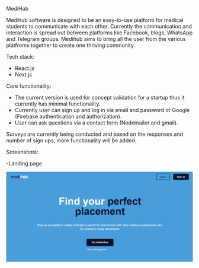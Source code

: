 MediHub

Medihub software is designed to be an easy-to-use platform for medical students to communicate with each other. Currently the communication and interaction is spread out between platforms like Facebook, blogs, WhatsApp and Telegram groups. Medihub aims to bring all the user from the various platfroms together to create one thriving community. 

Tech stack:

- React.js
- Next.js

Core functionality:

- The current version is used for concept validation for a startup thus it currently has minimal functionality.
- Currently user can sign up and log in via email and password or Google (Firebase authentication and authorization).
- User can ask questions via a contact form (Nodemailer and gmail).

Surveys are currently being conducted and based on the responses and number of sign ups, more functionality will be added.

Screenshots:

-Landing page 

![landing-page](./app/images/Landing-Page.png) 